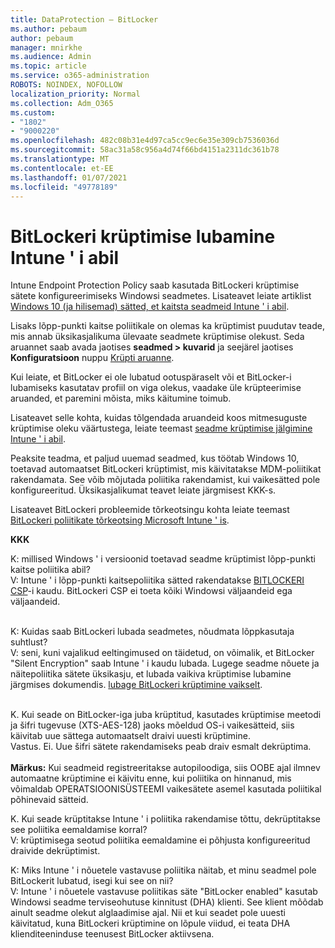 ```yaml
---
title: DataProtection – BitLocker
ms.author: pebaum
author: pebaum
manager: mnirkhe
ms.audience: Admin
ms.topic: article
ms.service: o365-administration
ROBOTS: NOINDEX, NOFOLLOW
localization_priority: Normal
ms.collection: Adm_O365
ms.custom:
- "1802"
- "9000220"
ms.openlocfilehash: 482c08b31e4d97ca5cc9ec6e35e309cb7536036d
ms.sourcegitcommit: 58ac31a58c956a4d74f66bd4151a2311dc361b78
ms.translationtype: MT
ms.contentlocale: et-EE
ms.lasthandoff: 01/07/2021
ms.locfileid: "49778189"
---
```

# <a name="enabling-bitlocker-encryption-with-intune"></a>BitLockeri krüptimise lubamine Intune ' i abil

Intune Endpoint Protection Policy saab kasutada BitLockeri krüptimise sätete konfigureerimiseks Windowsi seadmetes. Lisateavet leiate artiklist [Windows 10 (ja hilisemad) sätted, et kaitsta seadmeid Intune ' i abil](https://docs.microsoft.com/intune/endpoint-protection-windows-10#windows-encryption).

Lisaks lõpp-punkti kaitse poliitikale on olemas ka krüptimist puudutav teade, mis annab üksikasjalikuma ülevaate seadmete krüptimise olekust. Seda aruannet saab avada jaotises **seadmed > kuvarid** ja seejärel jaotises **Konfiguratsioon** nuppu [Krüpti aruanne](https://endpoint.microsoft.com/#blade/Microsoft_Intune_DeviceSettings/DevicesMonitorMenu/encryptionReport).

Kui leiate, et BitLocker ei ole lubatud ootuspäraselt või et BitLocker-i lubamiseks kasutatav profiil on viga olekus, vaadake üle krüpteerimise aruanded, et paremini mõista, miks käitumine toimub.

Lisateavet selle kohta, kuidas tõlgendada aruandeid koos mitmesuguste krüptimise oleku väärtustega, leiate teemast [seadme krüptimise jälgimine Intune ' i abil](https://docs.microsoft.com/mem/intune/protect/encryption-monitor).

Peaksite teadma, et paljud uuemad seadmed, kus töötab Windows 10, toetavad automaatset BitLockeri krüptimist, mis käivitatakse MDM-poliitikat rakendamata. See võib mõjutada poliitika rakendamist, kui vaikesätted pole konfigureeritud. Üksikasjalikumat teavet leiate järgmisest KKK-s.

Lisateavet BitLockeri probleemide tõrkeotsingu kohta leiate teemast [BitLockeri poliitikate tõrkeotsing Microsoft Intune ' is](https://docs.microsoft.com/intune/protect/troubleshoot-bitlocker-policies).
 
 
**KKK**

K: millised Windows ' i versioonid toetavad seadme krüptimist lõpp-punkti kaitse poliitika abil?<br>
V: Intune ' i lõpp-punkti kaitsepoliitika sätted rakendatakse [BITLOCKERI CSP](https://docs.microsoft.com/windows/client-management/mdm/bitlocker-csp)-i kaudu. BitLockeri CSP ei toeta kõiki Windowsi väljaandeid ega väljaandeid. <br><br>

K: Kuidas saab BitLockeri lubada seadmetes, nõudmata lõppkasutaja suhtlust?<br>
V: seni, kuni vajalikud eeltingimused on täidetud, on võimalik, et BitLocker "Silent Encryption" saab Intune ' i kaudu lubada. Lugege seadme nõuete ja näitepoliitika sätete üksikasju, et lubada vaikiva krüptimise lubamine järgmises dokumendis. [lubage BitLockeri krüptimine vaikselt](https://docs.microsoft.com/mem/intune/protect/encrypt-devices#silently-enable-bitlocker-on-devices). <br><br>

K. Kui seade on BitLocker-iga juba krüptitud, kasutades krüptimise meetodi ja šifri tugevuse (XTS-AES-128) jaoks mõeldud OS-i vaikesätteid, siis käivitab uue sättega automaatselt draivi uuesti krüptimine.<br>
Vastus. Ei. Uue šifri sätete rakendamiseks peab draiv esmalt dekrüptima.<br><br>
**Märkus:** Kui seadmeid registreeritakse autopiloodiga, siis OOBE ajal ilmnev automaatne krüptimine ei käivitu enne, kui poliitika on hinnanud, mis võimaldab OPERATSIOONISÜSTEEMI vaikesätete asemel kasutada poliitikal põhinevaid sätteid.
 
K. Kui seade krüptitakse Intune ' i poliitika rakendamise tõttu, dekrüptitakse see poliitika eemaldamise korral?<br>
V: krüptimisega seotud poliitika eemaldamine ei põhjusta konfigureeritud draivide dekrüptimist.
 
K: Miks Intune ' i nõuetele vastavuse poliitika näitab, et minu seadmel pole BitLockerit lubatud, isegi kui see on nii?<br>
V: Intune ' i nõuetele vastavuse poliitikas säte "BitLocker enabled" kasutab Windowsi seadme terviseohutuse kinnitust (DHA) klienti. See klient mõõdab ainult seadme olekut alglaadimise ajal. Nii et kui seadet pole uuesti käivitatud, kuna BitLockeri krüptimine on lõpule viidud, ei teata DHA klienditeeninduse teenusest BitLocker aktiivsena.
 
 